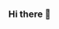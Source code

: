 ### Hi there 👋

<!--
**sergibech/sergibech** is a ✨ _special_ ✨ repository because its `README.md` (this file) appears on your GitHub profile.

Here are some ideas to get you started:

- 🔭 I’m currently pursuing a MsC in Data Science.
- 🌱 I’m currently learning new things and improving my skills everyday.
- 💬 Ask me about anything you want.
- 📫 How to reach me: sergibechsala@gmail.com
- ⚡ Fun fact: I like doing sport, watching movies and eating in good restaurants.
-->
